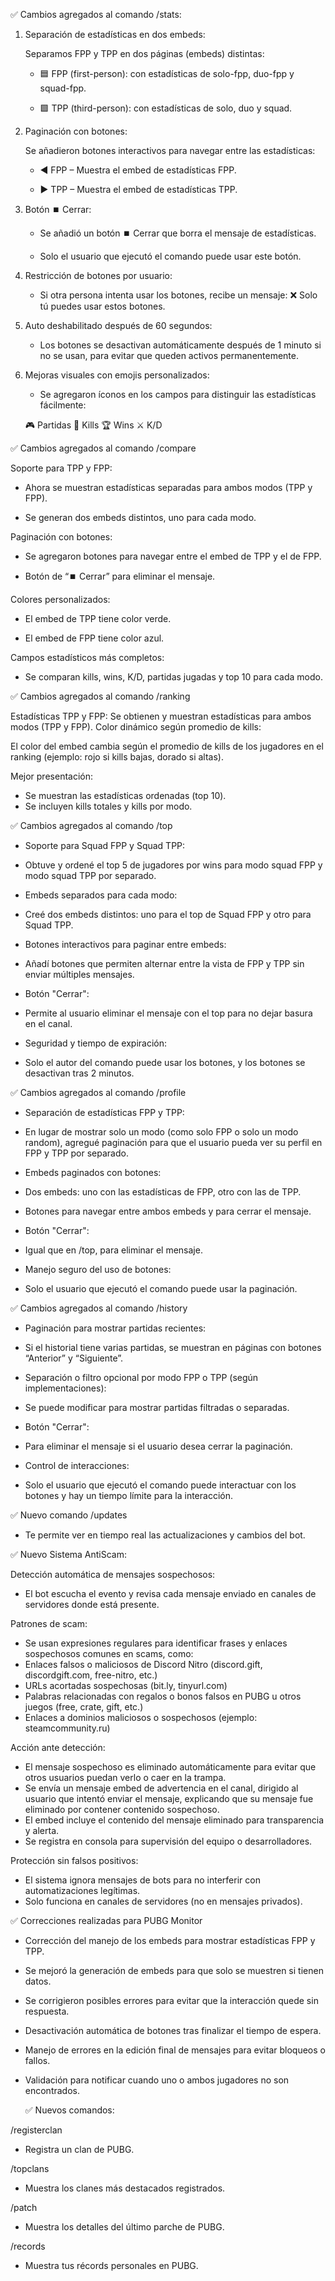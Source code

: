 ✅ Cambios agregados al comando /stats:

1. Separación de estadísticas en dos embeds:

    Separamos FPP y TPP en dos páginas (embeds) distintas:

   - 🟦 FPP (first-person): con estadísticas de solo-fpp, duo-fpp y squad-fpp.

   - 🟩 TPP (third-person): con estadísticas de solo, duo y squad.

2. Paginación con botones:

    Se añadieron botones interactivos para navegar entre las estadísticas:

   - ◀️ FPP – Muestra el embed de estadísticas FPP.

   - ▶️ TPP – Muestra el embed de estadísticas TPP.

3. Botón ⏹️ Cerrar:

    - Se añadió un botón ⏹️ Cerrar que borra el mensaje de estadísticas.

    - Solo el usuario que ejecutó el comando puede usar este botón.

4. Restricción de botones por usuario:

    - Si otra persona intenta usar los botones, recibe un mensaje: ❌ Solo tú puedes usar estos botones.

5. Auto deshabilitado después de 60 segundos:

    - Los botones se desactivan automáticamente después de 1 minuto si no se usan, para evitar que queden activos permanentemente.

6. Mejoras visuales con emojis personalizados:

    - Se agregaron íconos en los campos para distinguir las estadísticas fácilmente:

   🎮 Partidas
   🎯 Kills
   🏆 Wins
   ⚔️ K/D

✅ Cambios agregados al comando /compare

Soporte para TPP y FPP:

- Ahora se muestran estadísticas separadas para ambos modos (TPP y FPP).

- Se generan dos embeds distintos, uno para cada modo.

Paginación con botones:

- Se agregaron botones para navegar entre el embed de TPP y el de FPP.

- Botón de “⏹️ Cerrar” para eliminar el mensaje.

 Colores personalizados:

- El embed de TPP tiene color verde.

- El embed de FPP tiene color azul.

Campos estadísticos más completos:

- Se comparan kills, wins, K/D, partidas jugadas y top 10 para cada modo.

✅ Cambios agregados al comando /ranking

Estadísticas TPP y FPP:
Se obtienen y muestran estadísticas para ambos modos (TPP y FPP).
Color dinámico según promedio de kills:

El color del embed cambia según el promedio de kills de los jugadores en el ranking (ejemplo: rojo si kills bajas, dorado si altas).

Mejor presentación:

- Se muestran las estadísticas ordenadas (top 10).
- Se incluyen kills totales y kills por modo.

✅ Cambios agregados al comando /top

- Soporte para Squad FPP y Squad TPP:
- Obtuve y ordené el top 5 de jugadores por wins para modo squad FPP y modo squad TPP por separado.

- Embeds separados para cada modo:
- Creé dos embeds distintos: uno para el top de Squad FPP y otro para Squad TPP.

- Botones interactivos para paginar entre embeds:
- Añadí botones que permiten alternar entre la vista de FPP y TPP sin enviar múltiples mensajes.

- Botón "Cerrar":
- Permite al usuario eliminar el mensaje con el top para no dejar basura en el canal.

- Seguridad y tiempo de expiración:
- Solo el autor del comando puede usar los botones, y los botones se desactivan tras 2 minutos.

✅ Cambios agregados al comando /profile

- Separación de estadísticas FPP y TPP:
- En lugar de mostrar solo un modo (como solo FPP o solo un modo random), agregué paginación para que el usuario pueda ver su perfil en FPP y TPP por separado.

- Embeds paginados con botones:
- Dos embeds: uno con las estadísticas de FPP, otro con las de TPP.
- Botones para navegar entre ambos embeds y para cerrar el mensaje.

- Botón "Cerrar":
- Igual que en /top, para eliminar el mensaje.

- Manejo seguro del uso de botones:
- Solo el usuario que ejecutó el comando puede usar la paginación.

✅ Cambios agregados al comando /history

- Paginación para mostrar partidas recientes:
- Si el historial tiene varias partidas, se muestran en páginas con botones “Anterior” y “Siguiente”.

- Separación o filtro opcional por modo FPP o TPP (según implementaciones):
- Se puede modificar para mostrar partidas filtradas o separadas.

- Botón "Cerrar":
- Para eliminar el mensaje si el usuario desea cerrar la paginación.

- Control de interacciones:
- Solo el usuario que ejecutó el comando puede interactuar con los botones y hay un tiempo límite para la interacción.

 ✅ Nuevo comando /updates

 - Te permite ver en tiempo real las actualizaciones y cambios del bot.

 ✅ Nuevo Sistema AntiScam:

 Detección automática de mensajes sospechosos:
 - El bot escucha el evento y revisa cada mensaje enviado en canales de servidores donde está presente.

 Patrones de scam:
 - Se usan expresiones regulares para identificar frases y enlaces sospechosos comunes en scams, como:
 - Enlaces falsos o maliciosos de Discord Nitro (discord.gift, discordgift.com, free-nitro, etc.)
 - URLs acortadas sospechosas (bit.ly, tinyurl.com)
 - Palabras relacionadas con regalos o bonos falsos en PUBG u otros juegos (free, crate, gift, etc.)
 - Enlaces a dominios maliciosos o sospechosos (ejemplo: steamcommunity.ru)

 Acción ante detección:

 - El mensaje sospechoso es eliminado automáticamente para evitar que otros usuarios puedan verlo o caer en la trampa.
 - Se envía un mensaje embed de advertencia en el canal, dirigido al usuario que intentó enviar el mensaje, explicando que su mensaje fue eliminado por contener contenido sospechoso.
 -  El embed incluye el contenido del mensaje eliminado para transparencia y alerta.
 - Se registra en consola para supervisión del equipo o desarrolladores.

  Protección sin falsos positivos:
   
 - El sistema ignora mensajes de bots para no interferir con automatizaciones legítimas.
 -  Solo funciona en canales de servidores (no en mensajes privados).

✅ Correcciones realizadas para PUBG Monitor

 - Corrección del manejo de los embeds para mostrar estadísticas FPP y TPP.
 - Se mejoró la generación de embeds para que solo se muestren si tienen datos.
 - Se corrigieron posibles errores para evitar que la interacción quede sin respuesta.
 - Desactivación automática de botones tras finalizar el tiempo de espera.
 - Manejo de errores en la edición final de mensajes para evitar bloqueos o fallos.
 - Validación para notificar cuando uno o ambos jugadores no son encontrados.

   ✅ Nuevos comandos:

 /registerclan 
 - Registra un clan de PUBG.

 /topclans 
 - Muestra los clanes más destacados registrados.

 /patch
- Muestra los detalles del último parche de PUBG.

 /records
- Muestra tus récords personales en PUBG.
